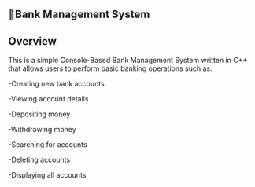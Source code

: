 ## 🏦Bank Management System 

## Overview

This is a simple Console-Based Bank Management System written in C++ that allows users to perform basic banking operations such as:

-Creating new bank accounts

-Viewing account details

-Depositing money

-Withdrawing money

-Searching for accounts

-Deleting accounts

-Displaying all accounts
